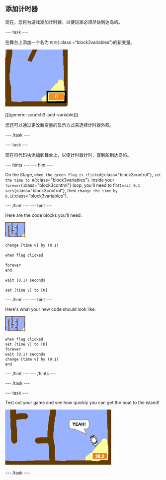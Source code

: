 ## 添加计时器

现在，您将为游戏添加计时器，以便玩家必须尽快到达岛屿。

\--- task \---

在舞台上添加一个名为 `时间`{:class =“block3variables”}的新变量。

![截屏](images/boat-variable-annotated.png)

[[[generic-scratch3-add-variable]]]

您还可以通过更改新变量的显示方式来选择计时器外观。

\--- /task \---

\--- task \---

现在将代码块添加到舞台上，以便计时器计时，直到船到达岛屿。

\--- hints \--- \--- hint \---

On the Stage, `when the green flag is clicked`{:class="block3control"}, `set the time to 0`{:class="block3variables"}. Inside your `forever`{:class="block3control"} loop, you'll need to first `wait 0.1 secs`{:class="block3control"}, then `change the time by 0.1`{:class="block3variables"}.

\--- /hint \--- \--- hint \---

Here are the code blocks you'll need:

![stage](images/stage.png)

```blocks3
change [time v] by (0.1)

when flag clicked

forever
end

wait (0.1) seconds

set [time v] to [0]
```

\--- /hint \--- \--- hint \---

Here's what your new code should look like:

![stage](images/stage.png)

```blocks3
when flag clicked
set [time v] to [0]
forever
wait (0.1) seconds
change [time v] by (0.1)
end
```

\--- /hint \--- \--- /hints \---

\--- /task \---

\--- task \---

Test out your game and see how quickly you can get the boat to the island!

![screenshot](images/boat-variable-test.png)

\--- /task \---